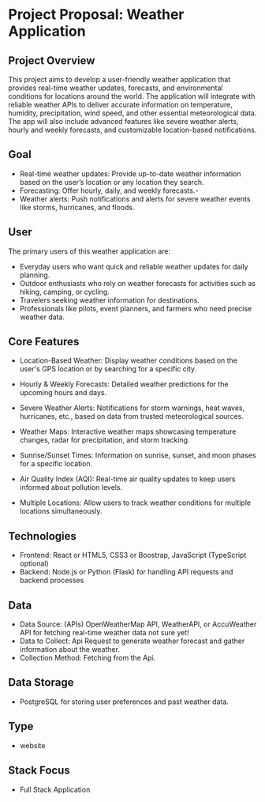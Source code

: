 Project Proposal: Weather Application
=====================================

Project Overview
-------------------

This project aims to develop a user-friendly weather application that provides real-time weather updates, forecasts, and environmental conditions for locations around the world.
The application will integrate with reliable weather APIs to deliver accurate information on temperature, humidity, precipitation, wind speed, and other essential meteorological data.
The app will also include advanced features like severe weather alerts, hourly and weekly forecasts, and customizable location-based notifications.

Goal
-------------------

- Real-time weather updates: Provide up-to-date weather information based on the user’s location or any location they search.
- Forecasting: Offer hourly, daily, and weekly forecasts.-
- Weather alerts: Push notifications and alerts for severe weather events like storms, hurricanes, and floods.

User
---------------

The primary users of this weather application are:

- Everyday users who want quick and reliable weather updates for daily planning.
- Outdoor enthusiasts who rely on weather forecasts for activities such as hiking, camping, or cycling.
- Travelers seeking weather information for destinations.
- Professionals like pilots, event planners, and farmers who need precise weather data.

Core Features
-----------

- Location-Based Weather: Display weather conditions based on the user's GPS location or by searching for a specific city.
- Hourly & Weekly Forecasts: Detailed weather predictions for the upcoming hours and days.
- Severe Weather Alerts: Notifications for storm warnings, heat waves, hurricanes, etc., based on data from trusted meteorological sources.

- Weather Maps: Interactive weather maps showcasing temperature changes, radar for precipitation, and storm tracking.
- Sunrise/Sunset Times: Information on sunrise, sunset, and moon phases for a specific location.
- Air Quality Index (AQI): Real-time air quality updates to keep users informed about pollution levels.
- Multiple Locations: Allow users to track weather conditions for multiple locations simultaneously.

Technologies
-----------

- Frontend: React or HTML5, CSS3 or Boostrap, JavaScript (TypeScript optional)
- Backend: Node.js or Python (Flask) for handling API requests and backend processes

Data
---------

- Data Source:  (APIs) OpenWeatherMap API, WeatherAPI, or AccuWeather API for fetching real-time weather data not sure yet!
- Data to Collect: Api Request to generate weather forecast and gather information about the weather.
- Collection Method: Fetching from the Api.

Data Storage
------------

- PostgreSQL for storing user preferences and past weather data.

Type
-----------

- website

Stack Focus
------------

- Full Stack Application
